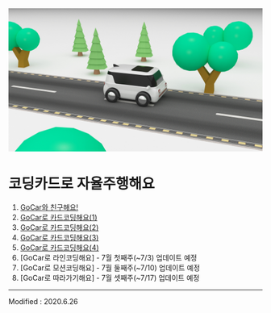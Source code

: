 
<div align="center">
<img src="Coding Car Driving.jpg">
</div>

# 코딩카드로 자율주행해요

 1. [GoCar와 친구해요!](lesson1)
 2. [GoCar로 카드코딩해요(1)](lesson2)
 3. [GoCar로 카드코딩해요(2)](lesson3)
 4. [GoCar로 카드코딩해요(3)](lesson4)
 5. [GoCar로 카드코딩해요(4)](lesson5)
 6. [GoCar로 라인코딩해요] - 7월 첫째주(~7/3) 업데이트 예정
 7. [GoCar로 모션코딩해요] - 7월 둘째주(~7/10) 업데이트 예정
 8. [GoCar로 따라가기해요] - 7월 셋째주(~7/17) 업데이트 예정


---

Modified : 2020.6.26